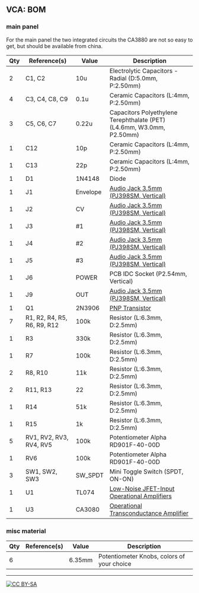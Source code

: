 ## VCA: BOM

### main panel

For the main panel the two integrated circuits the CA3880 are not so easy to get, but should be available from china. 

|Qty|Reference(s)               |Value   |Description                                                                                                |
|---|---------------------------|--------|-----------------------------------------------------------------------------------------------------------|
|2  |C1, C2                     |10u     |Electrolytic Capacitors - Radial (D:5.0mm, P:2.50mm)                                                       |
|4  |C3, C4, C8, C9             |0.1u    |Ceramic Capacitors (L:4mm, P:2.50mm)                                                                       |
|3  |C5, C6, C7                 |0.22u   |Capacitors Polyethylene Terephthalate (PET) (L4.6mm, W3.0mm, P2.50mm)                                      |
|1  |C12                        |10p     |Ceramic Capacitors (L:4mm, P:2.50mm)                                                                       |
|1  |C13                        |22p     |Ceramic Capacitors (L:4mm, P:2.50mm)                                                                       |
|1  |D1                         |1N4148  |Diode                                                                                                      |
|1  |J1                         |Envelope|[Audio Jack 3.5mm (PJ398SM, Vertical)](https://www.thonk.co.uk/shop/3-5mm-jacks/)                          |
|1  |J2                         |CV      |[Audio Jack 3.5mm (PJ398SM, Vertical)](https://www.thonk.co.uk/shop/3-5mm-jacks/)                          |
|1  |J3                         |#1      |[Audio Jack 3.5mm (PJ398SM, Vertical)](https://www.thonk.co.uk/shop/3-5mm-jacks/)                          |
|1  |J4                         |#2      |[Audio Jack 3.5mm (PJ398SM, Vertical)](https://www.thonk.co.uk/shop/3-5mm-jacks/)                          |
|1  |J5                         |#3      |[Audio Jack 3.5mm (PJ398SM, Vertical)](https://www.thonk.co.uk/shop/3-5mm-jacks/)                          |
|1  |J6                         |POWER   |PCB IDC Socket (P2.54mm, Vertical)                                                                         |
|1  |J9                         |OUT     |[Audio Jack 3.5mm (PJ398SM, Vertical)](https://www.thonk.co.uk/shop/3-5mm-jacks/)                          |
|1  |Q1                         |2N3906  |[PNP Transistor](https://www.onsemi.com/pub/Collateral/2N3906-D.PDF)                                       |
|7  |R1, R2, R4, R5, R6, R9, R12|100k    |Resistor (L:6.3mm, D:2.5mm)                                                                                |
|1  |R3                         |330k    |Resistor (L:6.3mm, D:2.5mm)                                                                                |
|1  |R7                         |100k    |Resistor (L:6.3mm, D:2.5mm)                                                                                |
|2  |R8, R10                    |11k     |Resistor (L:6.3mm, D:2.5mm)                                                                                |
|2  |R11, R13                   |22      |Resistor (L:6.3mm, D:2.5mm)                                                                                |
|1  |R14                        |51k     |Resistor (L:6.3mm, D:2.5mm)                                                                                |
|1  |R15                        |1k      |Resistor (L:6.3mm, D:2.5mm)                                                                                |
|5  |RV1, RV2, RV3, RV4, RV5    |100k    |Potentiometer Alpha RD901F-40-00D                                                                          |
|1  |RV6                        |100k    |Potentiometer Alpha RD901F-40-00D                                                                          |
|3  |SW1, SW2, SW3              |SW_SPDT |Mini Toggle Switch (SPDT, ON-ON)                                                                           |
|1  |U1                         |TL074   |[Low-Noise JFET-Input Operational Amplifiers](https://spielhuus.github.io/elektrophon/datasheet/TL07xx.pdf)|
|1  |U3                         |CA3080  |[Operational Transconductance Amplifier](https://spielhuus.github.io/elektrophon/datasheet/LM3080.pdf)     |

### misc material

| Qty | Reference(s)             | Value              | Description | 
|-----|--------------------------|--------------------|-------------|
| 6   |                        | 6.35mm              | Potentiometer Knobs, colors of your choice   |

---
[![CC BY-SA](https://licensebuttons.net/l/by-sa/3.0/88x31.png)](https://creativecommons.org/licenses/by-sa/4.0/)

